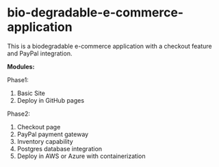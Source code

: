 # bio-degradable-e-commerce-application
This is a biodegradable e-commerce application with a checkout feature and PayPal integration.

**Modules:**

Phase1: 
1. Basic Site
2. Deploy in GitHub pages

Phase2:
1. Checkout page
2. PayPal payment gateway
3. Inventory capability
4. Postgres database integration
5. Deploy in AWS or Azure with containerization
